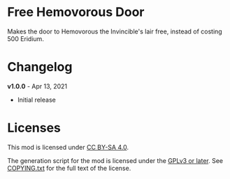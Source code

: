 Free Hemovorous Door
====================

Makes the door to Hemovorous the Invincible's lair free, instead of
costing 500 Eridium.

Changelog
=========

**v1.0.0** - Apr 13, 2021
 * Initial release
 
Licenses
========

This mod is licensed under [CC BY-SA 4.0](https://creativecommons.org/licenses/by-sa/4.0/).

The generation script for the mod is licensed under the
[GPLv3 or later](https://www.gnu.org/licenses/quick-guide-gplv3.html).
See [COPYING.txt](../../COPYING.txt) for the full text of the license.

